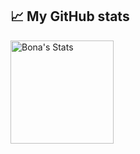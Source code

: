 ## 📈 My GitHub stats

<div class="badges-githubstats">
  <p align="left">
    <img 
      src="https://github-readme-stats.vercel.app/api?username=adrianbona&theme=tokyonight&show_icons=true&hide_border=true&count_private=true" 
      alt="Bona's Stats" height="165"
    />
  </p>
</div>
